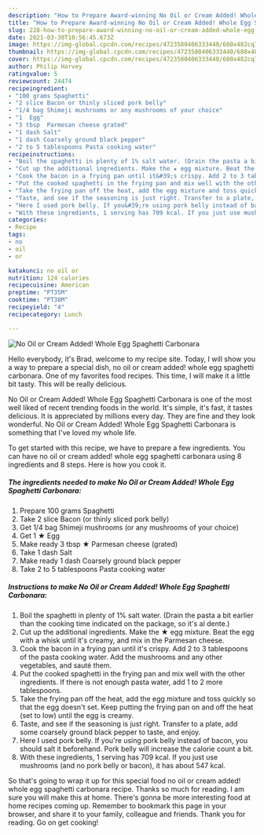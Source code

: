 ```yaml
---
description: "How to Prepare Award-winning No Oil or Cream Added! Whole Egg Spaghetti Carbonara"
title: "How to Prepare Award-winning No Oil or Cream Added! Whole Egg Spaghetti Carbonara"
slug: 228-how-to-prepare-award-winning-no-oil-or-cream-added-whole-egg-spaghetti-carbonara
date: 2021-03-30T10:56:45.673Z
image: https://img-global.cpcdn.com/recipes/4723580406333440/680x482cq70/no-oil-or-cream-added-whole-egg-spaghetti-carbonara-recipe-main-photo.jpg
thumbnail: https://img-global.cpcdn.com/recipes/4723580406333440/680x482cq70/no-oil-or-cream-added-whole-egg-spaghetti-carbonara-recipe-main-photo.jpg
cover: https://img-global.cpcdn.com/recipes/4723580406333440/680x482cq70/no-oil-or-cream-added-whole-egg-spaghetti-carbonara-recipe-main-photo.jpg
author: Philip Harvey
ratingvalue: 5
reviewcount: 24474
recipeingredient:
- "100 grams Spaghetti"
- "2 slice Bacon or thinly sliced pork belly"
- "1/4 bag Shimeji mushrooms or any mushrooms of your choice"
- "1  Egg"
- "3 tbsp  Parmesan cheese grated"
- "1 dash Salt"
- "1 dash Coarsely ground black pepper"
- "2 to 5 tablespoons Pasta cooking water"
recipeinstructions:
- "Boil the spaghetti in plenty of 1% salt water. (Drain the pasta a bit earlier than the cooking time indicated on the package, so it&#39;s al dente.)"
- "Cut up the additional ingredients. Make the ★ egg mixture. Beat the egg with a whisk until it&#39;s creamy, and mix in the Parmesan cheese."
- "Cook the bacon in a frying pan until it&#39;s crispy. Add 2 to 3 tablespoons of the pasta cooking water. Add the mushrooms and any other vegetables, and sauté them."
- "Put the cooked spaghetti in the frying pan and mix well with the other ingredients. If there is not enough pasta water, add 1 to 2 more tablespoons."
- "Take the frying pan off the heat, add the egg mixture and toss quickly so that the egg doesn&#39;t set. Keep putting the frying pan on and off the heat (set to low) until the egg is creamy."
- "Taste, and see if the seasoning is just right. Transfer to a plate, add some coarsely ground black pepper to taste, and enjoy."
- "Here I used pork belly. If you&#39;re using pork belly instead of bacon, you should salt it beforehand. Pork belly will increase the calorie count a bit."
- "With these ingredients, 1 serving has 709 kcal. If you just use mushrooms (and no pork belly or bacon), it has about 547 kcal."
categories:
- Recipe
tags:
- no
- oil
- or

katakunci: no oil or 
nutrition: 124 calories
recipecuisine: American
preptime: "PT35M"
cooktime: "PT38M"
recipeyield: "4"
recipecategory: Lunch

---
```



![No Oil or Cream Added! Whole Egg Spaghetti Carbonara](https://img-global.cpcdn.com/recipes/4723580406333440/680x482cq70/no-oil-or-cream-added-whole-egg-spaghetti-carbonara-recipe-main-photo.jpg)

Hello everybody, it's Brad, welcome to my recipe site. Today, I will show you a way to prepare a special dish, no oil or cream added! whole egg spaghetti carbonara. One of my favorites food recipes. This time, I will make it a little bit tasty. This will be really delicious.

No Oil or Cream Added! Whole Egg Spaghetti Carbonara is one of the most well liked of recent trending foods in the world. It's simple, it's fast, it tastes delicious. It is appreciated by millions every day. They are fine and they look wonderful. No Oil or Cream Added! Whole Egg Spaghetti Carbonara is something that I've loved my whole life.




To get started with this recipe, we have to prepare a few ingredients. You can have no oil or cream added! whole egg spaghetti carbonara using 8 ingredients and 8 steps. Here is how you cook it.

<!--inarticleads1-->

##### The ingredients needed to make No Oil or Cream Added! Whole Egg Spaghetti Carbonara:

1. Prepare 100 grams Spaghetti
1. Take 2 slice Bacon (or thinly sliced pork belly)
1. Get 1/4 bag Shimeji mushrooms (or any mushrooms of your choice)
1. Get 1 ★ Egg
1. Make ready 3 tbsp ★ Parmesan cheese (grated)
1. Take 1 dash Salt
1. Make ready 1 dash Coarsely ground black pepper
1. Take 2 to 5 tablespoons Pasta cooking water




<!--inarticleads2-->

##### Instructions to make No Oil or Cream Added! Whole Egg Spaghetti Carbonara:

1. Boil the spaghetti in plenty of 1% salt water. (Drain the pasta a bit earlier than the cooking time indicated on the package, so it&#39;s al dente.)
1. Cut up the additional ingredients. Make the ★ egg mixture. Beat the egg with a whisk until it&#39;s creamy, and mix in the Parmesan cheese.
1. Cook the bacon in a frying pan until it&#39;s crispy. Add 2 to 3 tablespoons of the pasta cooking water. Add the mushrooms and any other vegetables, and sauté them.
1. Put the cooked spaghetti in the frying pan and mix well with the other ingredients. If there is not enough pasta water, add 1 to 2 more tablespoons.
1. Take the frying pan off the heat, add the egg mixture and toss quickly so that the egg doesn&#39;t set. Keep putting the frying pan on and off the heat (set to low) until the egg is creamy.
1. Taste, and see if the seasoning is just right. Transfer to a plate, add some coarsely ground black pepper to taste, and enjoy.
1. Here I used pork belly. If you&#39;re using pork belly instead of bacon, you should salt it beforehand. Pork belly will increase the calorie count a bit.
1. With these ingredients, 1 serving has 709 kcal. If you just use mushrooms (and no pork belly or bacon), it has about 547 kcal.




So that's going to wrap it up for this special food no oil or cream added! whole egg spaghetti carbonara recipe. Thanks so much for reading. I am sure you will make this at home. There's gonna be more interesting food at home recipes coming up. Remember to bookmark this page in your browser, and share it to your family, colleague and friends. Thank you for reading. Go on get cooking!
